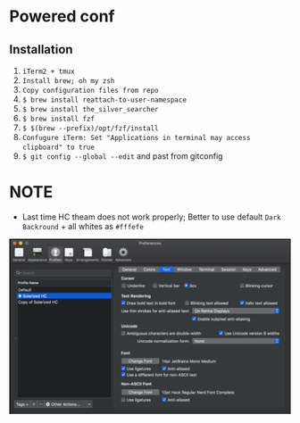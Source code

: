 Powered conf
=======

## Installation

1. `iTerm2 + tmux`
1. `Install brew; oh my zsh`
2. `Copy configuration files from repo`
2. `$ brew install reattach-to-user-namespace`
3. `$ brew install the_silver_searcher`
3. `$ brew install fzf`
3. `$ $(brew --prefix)/opt/fzf/install`
4. `Confugure iTerm: Set "Applications in terminal may access clipboard" to true`
5. `$ git config --global --edit` and past from gitconfig

# NOTE

- Last time HC theam does not work properly; Better to use default `Dark Backround` + all whites as `#fffefe`

![Settings](./iterm_conf.png)
